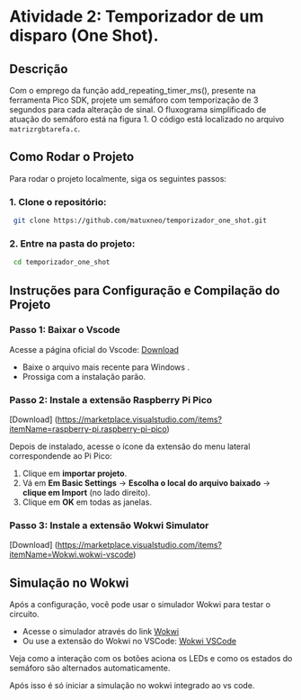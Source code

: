 # Atividade 2: Temporizador de um disparo (One Shot). 

## Descrição
Com o emprego da função add_repeating_timer_ms(), presente na ferramenta Pico SDK, projete um semáforo com temporização de 3 segundos para cada alteração de sinal. O
fluxograma simplificado de atuação do semáforo está na figura 1. O código está localizado no arquivo `matrizrgbtarefa.c`.

## Como Rodar o Projeto

Para rodar o projeto localmente, siga os seguintes passos:

### 1. Clone o repositório:
```sh
 git clone https://github.com/matuxneo/temporizador_one_shot.git
```

### 2. Entre na pasta do projeto:
```sh
 cd temporizador_one_shot
```

## Instruções para Configuração e Compilação do Projeto

### Passo 1: Baixar o Vscode
Acesse a página oficial do Vscode:
[Download](https://code.visualstudio.com/docs/?dv=win64user)

- Baixe o arquivo mais recente para Windows .
- Prossiga com a instalação parão.

### Passo 2: Instale a extensão Raspberry Pi Pico
[Download] (https://marketplace.visualstudio.com/items?itemName=raspberry-pi.raspberry-pi-pico)

Depois de instalado, acesse o ícone da extensão do menu lateral correspondende ao Pi Pico:

1. Clique em **importar projeto**.
2. Vá em **Em Basic Settings** → **Escolha o local do arquivo baixado** → **clique em Import** (no lado direito).
6. Clique em **OK** em todas as janelas.

### Passo 3: Instale a extensão Wokwi Simulator
[Download] (https://marketplace.visualstudio.com/items?itemName=Wokwi.wokwi-vscode)


## Simulação no Wokwi

Após a configuração, você pode usar o simulador Wokwi para testar o circuito.
- Acesse o simulador através do link [Wokwi](https://wokwi.com/)
- Ou use a extensão do Wokwi no VSCode: [Wokwi VSCode](https://marketplace.visualstudio.com/items?itemName=Wokwi.wokwi-vscode)

Veja como a interação com os botões aciona os LEDs e como os estados do semáforo são alternados automaticamente.

Após isso é só iniciar a simulação no wokwi integrado ao vs code.



